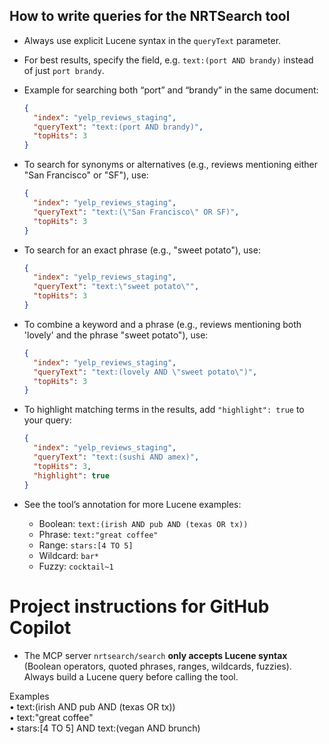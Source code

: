 ## How to write queries for the NRTSearch tool

- Always use explicit Lucene syntax in the `queryText` parameter.
- For best results, specify the field, e.g. `text:(port AND brandy)` instead of just `port brandy`.

- Example for searching both “port” and “brandy” in the same document:

    ```json
    {
      "index": "yelp_reviews_staging",
      "queryText": "text:(port AND brandy)",
      "topHits": 3
    }
    ```

- To search for synonyms or alternatives (e.g., reviews mentioning either "San Francisco" or "SF"), use:

    ```json
    {
      "index": "yelp_reviews_staging",
      "queryText": "text:(\"San Francisco\" OR SF)",
      "topHits": 3
    }
    ```

- To search for an exact phrase (e.g., "sweet potato"), use:

    ```json
    {
      "index": "yelp_reviews_staging",
      "queryText": "text:\"sweet potato\"",
      "topHits": 3
    }
    ```

- To combine a keyword and a phrase (e.g., reviews mentioning both 'lovely' and the phrase "sweet potato"), use:

    ```json
    {
      "index": "yelp_reviews_staging",
      "queryText": "text:(lovely AND \"sweet potato\")",
      "topHits": 3
    }
    ```

- To highlight matching terms in the results, add `"highlight": true` to your query:

    ```json
    {
      "index": "yelp_reviews_staging",
      "queryText": "text:(sushi AND amex)",
      "topHits": 3,
      "highlight": true
    }
    ```

- See the tool’s annotation for more Lucene examples:
  - Boolean: `text:(irish AND pub AND (texas OR tx))`
  - Phrase: `text:"great coffee"`
  - Range: `stars:[4 TO 5]`
  - Wildcard: `bar*`
  - Fuzzy: `cocktail~1`

# Project instructions for GitHub Copilot

* The MCP server `nrtsearch/search` **only accepts Lucene syntax**  
  (Boolean operators, quoted phrases, ranges, wildcards, fuzzies).  
  Always build a Lucene query before calling the tool.

Examples  
• text:(irish AND pub AND (texas OR tx))  
• text:"great coffee"  
• stars:[4 TO 5] AND text:(vegan AND brunch)
